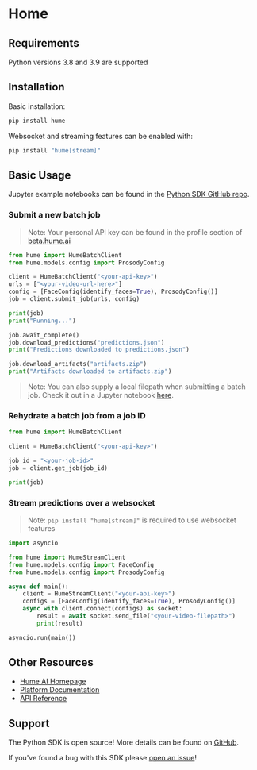 # Home

## Requirements

Python versions 3.8 and 3.9 are supported

## Installation

Basic installation:

```bash
pip install hume
```

Websocket and streaming features can be enabled with:

```bash
pip install "hume[stream]"
```

## Basic Usage

Jupyter example notebooks can be found in the [Python SDK GitHub repo](https://github.com/HumeAI/hume-python-sdk/tree/main/examples/README.md).

### Submit a new batch job

> Note: Your personal API key can be found in the profile section of [beta.hume.ai](https://beta.hume.ai)

```python
from hume import HumeBatchClient
from hume.models.config import ProsodyConfig

client = HumeBatchClient("<your-api-key>")
urls = ["<your-video-url-here>"]
config = [FaceConfig(identify_faces=True), ProsodyConfig()]
job = client.submit_job(urls, config)

print(job)
print("Running...")

job.await_complete()
job.download_predictions("predictions.json")
print("Predictions downloaded to predictions.json")

job.download_artifacts("artifacts.zip")
print("Artifacts downloaded to artifacts.zip")
```

> Note: You can also supply a local filepath when submitting a batch job. Check it out in a Jupyter notebook [here](https://github.com/HumeAI/hume-python-sdk/tree/main/examples/batch-text-entity-recognition/batch-text-entity-recognition.ipynb).

### Rehydrate a batch job from a job ID

```python
from hume import HumeBatchClient

client = HumeBatchClient("<your-api-key>")

job_id = "<your-job-id>"
job = client.get_job(job_id)

print(job)
```

### Stream predictions over a websocket

> Note: `pip install "hume[stream]"` is required to use websocket features

```python
import asyncio

from hume import HumeStreamClient
from hume.models.config import FaceConfig
from hume.models.config import ProsodyConfig

async def main():
    client = HumeStreamClient("<your-api-key>")
    configs = [FaceConfig(identify_faces=True), ProsodyConfig()]
    async with client.connect(configs) as socket:
        result = await socket.send_file("<your-video-filepath>")
        print(result)

asyncio.run(main())
```

## Other Resources

- [Hume AI Homepage](https://hume.ai)
- [Platform Documentation](https://help.hume.ai/basics/about-hume-ai)
- [API Reference](https://docs.hume.ai)

## Support

The Python SDK is open source! More details can be found on [GitHub](https://github.com/HumeAI/hume-python-sdk).

If you've found a bug with this SDK please [open an issue](https://github.com/HumeAI/hume-python-sdk/issues/new)!
